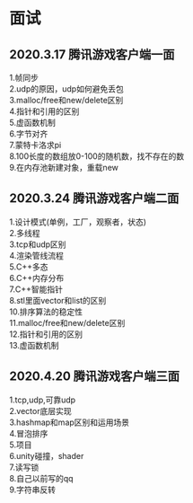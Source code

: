 # 面试
## 2020.3.17 腾讯游戏客户端一面
1.帧同步<br>
2.udp的原因，udp如何避免丢包<br>
3.malloc/free和new/delete区别<br>
4.指针和引用的区别<br>
5.虚函数机制<br>
6.字节对齐<br>
7.蒙特卡洛求pi<br>
8.100长度的数组放0-100的随机数，找不存在的数<br>
9.在内存池新建对象，重载new<br>

## 2020.3.24 腾讯游戏客户端二面
1.设计模式(单例，工厂，观察者，状态)<br>
2.多线程<br>
3.tcp和udp区别<br>
4.渲染管线流程<br>
5.C++多态<br>
6.C++内存分布<br>
7.C++智能指针<br>
8.stl里面vector和list的区别<br>
10.排序算法的稳定性<br>
11.malloc/free和new/delete区别<br>
12.指针和引用的区别<br>
13.虚函数机制<br>

## 2020.4.20 腾讯游戏客户端三面
1.tcp,udp,可靠udp<br>
2.vector底层实现<br>
3.hashmap和map区别和运用场景<br>
4.冒泡排序<br>
5.项目<br>
6.unity碰撞，shader<br>
7.读写锁<br>
8.自己以前写的qq<br>
9.字符串反转<br>
